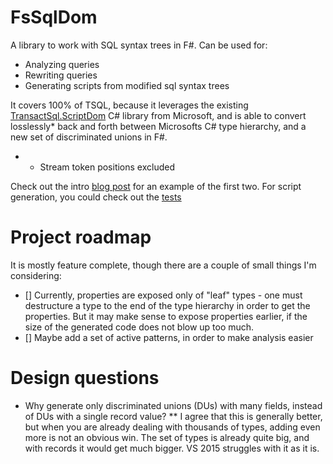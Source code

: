 # FsSqlDom

A library to work with SQL syntax trees in F#. Can be used for:

* Analyzing queries
* Rewriting queries
* Generating scripts from modified sql syntax trees

It covers 100% of TSQL, because it leverages the existing [TransactSql.ScriptDom](https://msdn.microsoft.com/en-us/library/microsoft.sqlserver.transactsql.scriptdom.aspx) C# library from Microsoft, and is able to convert losslessly* back and forth between Microsofts C# type hierarchy, and a new set of discriminated unions in F#.

* - Stream token positions excluded

Check out the intro [blog post](https://gist.github.com/isaksky/f8c4881bf93c7e57115439af07722ecc) for an example of the first two. For script generation, you could check out the [tests](https://github.com/isaksky/FsSqlDom/blob/4e55f420edf637cef8763fa08b16a35674c4ee23/tests/FsSqlDom.Tests/SqlGenerationTests.fs#L52-L58)

# Project roadmap

It is mostly feature complete, though there are a couple of small things I'm considering:

- [] Currently, properties are exposed only of "leaf" types - one must destructure a type to the end of the type hierarchy in order to get the properties. But it may make sense to expose properties earlier, if the size of the generated code does not blow up too much.
- [] Maybe add a set of active patterns, in order to make analysis easier

# Design questions

* Why generate only discriminated unions (DUs) with many fields, instead of DUs with a single record value?
** I agree that this is generally better, but when you are already dealing with thousands of types, adding even more is not an obvious win. The set of types is already quite big, and with records it would get much bigger. VS 2015 struggles with it as it is.


